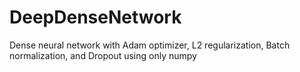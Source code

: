 # DeepDenseNetwork
Dense neural network with Adam optimizer, L2 regularization, Batch normalization, and Dropout using only numpy 
